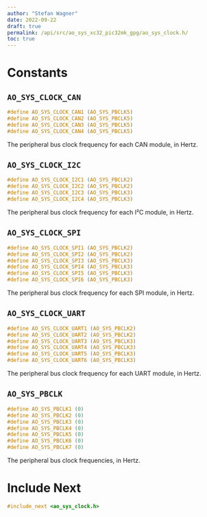 ```yaml
---
author: "Stefan Wagner"
date: 2022-09-22
draft: true
permalink: /api/src/ao_sys_xc32_pic32mk_gpg/ao_sys_clock.h/
toc: true
---
```


# Constants

## `AO_SYS_CLOCK_CAN`

```c
#define AO_SYS_CLOCK_CAN1 (AO_SYS_PBCLK5)
#define AO_SYS_CLOCK_CAN2 (AO_SYS_PBCLK5)
#define AO_SYS_CLOCK_CAN3 (AO_SYS_PBCLK5)
#define AO_SYS_CLOCK_CAN4 (AO_SYS_PBCLK5)
```

The peripheral bus clock frequency for each CAN module, in Hertz.

## `AO_SYS_CLOCK_I2C`

```c
#define AO_SYS_CLOCK_I2C1 (AO_SYS_PBCLK2)
#define AO_SYS_CLOCK_I2C2 (AO_SYS_PBCLK2)
#define AO_SYS_CLOCK_I2C3 (AO_SYS_PBCLK3)
#define AO_SYS_CLOCK_I2C4 (AO_SYS_PBCLK3)
```

The peripheral bus clock frequency for each I²C module, in Hertz.

## `AO_SYS_CLOCK_SPI`

```c
#define AO_SYS_CLOCK_SPI1 (AO_SYS_PBCLK2)
#define AO_SYS_CLOCK_SPI2 (AO_SYS_PBCLK2)
#define AO_SYS_CLOCK_SPI3 (AO_SYS_PBCLK3)
#define AO_SYS_CLOCK_SPI4 (AO_SYS_PBCLK3)
#define AO_SYS_CLOCK_SPI5 (AO_SYS_PBCLK3)
#define AO_SYS_CLOCK_SPI6 (AO_SYS_PBCLK3)
```

The peripheral bus clock frequency for each SPI module, in Hertz.

## `AO_SYS_CLOCK_UART`

```c
#define AO_SYS_CLOCK_UART1 (AO_SYS_PBCLK2)
#define AO_SYS_CLOCK_UART2 (AO_SYS_PBCLK2)
#define AO_SYS_CLOCK_UART3 (AO_SYS_PBCLK3)
#define AO_SYS_CLOCK_UART4 (AO_SYS_PBCLK3)
#define AO_SYS_CLOCK_UART5 (AO_SYS_PBCLK3)
#define AO_SYS_CLOCK_UART6 (AO_SYS_PBCLK3)
```

The peripheral bus clock frequency for each UART module, in Hertz.

## `AO_SYS_PBCLK`

```c
#define AO_SYS_PBCLK1 (0)
#define AO_SYS_PBCLK2 (0)
#define AO_SYS_PBCLK3 (0)
#define AO_SYS_PBCLK4 (0)
#define AO_SYS_PBCLK5 (0)
#define AO_SYS_PBCLK6 (0)
#define AO_SYS_PBCLK7 (0)
```

The peripheral bus clock frequencies, in Hertz.

# Include Next

```c
#include_next <ao_sys_clock.h>
```
